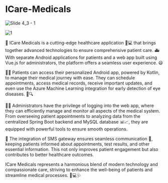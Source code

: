 # ICare-Medicals

![Slide 4_3 - 1](https://github.com/moshdev2213/ICare-Medicals/assets/103739510/ecfba630-151f-49bd-bbce-788a744f50d9)

![1](https://github.com/moshdev2213/ICare-Medicals/assets/103739510/aa97605f-f91f-430f-9570-d92ab31a1903)


🏥 ICare Medicals is a cutting-edge healthcare application 📱💻 that brings together advanced technologies to ensure comprehensive patient care. 🚑 With separate Android applications for patients and a web app built using Vue.js for administrators, the platform offers a seamless user experience. 😃

👨‍⚕️ Patients can access their personalized Android app, powered by Kotlin, to manage their medical journey with ease. They can schedule appointments, access medical records, receive important updates, and even use the Azure Machine Learning integration for early detection of eye diseases. 👀🔍

👩‍💼 Administrators have the privilege of logging into the web app, where they can efficiently manage and monitor all aspects of the medical system. From overseeing patient appointments to analyzing data from the centralized Spring Boot backend and MySQL database 📊📈, they are equipped with powerful tools to ensure smooth operations.

📶 The integration of SMS gateway ensures seamless communication 💌, keeping patients informed about appointments, test results, and other essential information. This not only improves patient engagement but also contributes to better healthcare outcomes.

ICare Medicals represents a harmonious blend of modern technology and compassionate care, striving to enhance the well-being of patients and streamline medical processes. 💙💻🩺
